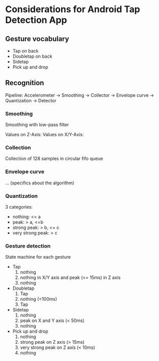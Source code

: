 # Considerations for Android Tap Detection App

## Gesture vocabulary

- Tap on back
- Doubletap on back
- Sidetap
- Pick up and drop

## Recognition

Pipeline: Accelerometer -> Smoothing -> Collector -> Envelope curve -> Quantization -> Detector

### Smoothing

Smoothing with low-pass filter

Values on Z-Axis:
Values on X/Y-Axis:

### Collection

Collection of 128 samples in circular fifo queue

### Envelope curve

... (specifics about the algorithm)

### Quantization

3 categories:

- nothing: <= a
- peak: > a, <=b
- strong peak: > b, <= c
- very strong peak: > c

### Gesture detection

State machine for each gesture

* Tap
    1. nothing
    2. nothing in X/Y axis and peak (<= 15ms) in Z axis
    3. nothing
* Doubletap
    1. Tap
    2. nothing (<100ms)
    3. Tap
* Sidetap
    1. nothing
    2. peak on X and Y axis (< 50ms)
    3. nothing
* Pick up and drop
    1. nothing
    2. strong peak on Z axis (> 15ms)
    3. very strong peak on Z axis (< 10ms)
    4. nothing

